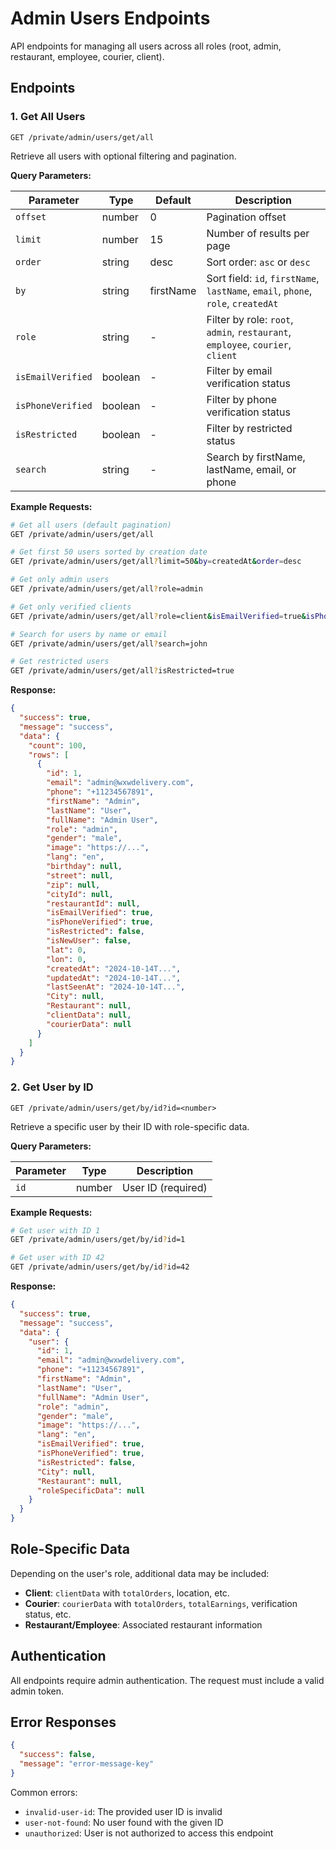 # Admin Users Endpoints

API endpoints for managing all users across all roles (root, admin, restaurant, employee, courier, client).

## Endpoints

### 1. Get All Users

```
GET /private/admin/users/get/all
```

Retrieve all users with optional filtering and pagination.

**Query Parameters:**

| Parameter | Type | Default | Description |
|-----------|------|---------|-------------|
| `offset` | number | 0 | Pagination offset |
| `limit` | number | 15 | Number of results per page |
| `order` | string | desc | Sort order: `asc` or `desc` |
| `by` | string | firstName | Sort field: `id`, `firstName`, `lastName`, `email`, `phone`, `role`, `createdAt` |
| `role` | string | - | Filter by role: `root`, `admin`, `restaurant`, `employee`, `courier`, `client` |
| `isEmailVerified` | boolean | - | Filter by email verification status |
| `isPhoneVerified` | boolean | - | Filter by phone verification status |
| `isRestricted` | boolean | - | Filter by restricted status |
| `search` | string | - | Search by firstName, lastName, email, or phone |

**Example Requests:**

```bash
# Get all users (default pagination)
GET /private/admin/users/get/all

# Get first 50 users sorted by creation date
GET /private/admin/users/get/all?limit=50&by=createdAt&order=desc

# Get only admin users
GET /private/admin/users/get/all?role=admin

# Get only verified clients
GET /private/admin/users/get/all?role=client&isEmailVerified=true&isPhoneVerified=true

# Search for users by name or email
GET /private/admin/users/get/all?search=john

# Get restricted users
GET /private/admin/users/get/all?isRestricted=true
```

**Response:**

```json
{
  "success": true,
  "message": "success",
  "data": {
    "count": 100,
    "rows": [
      {
        "id": 1,
        "email": "admin@wxwdelivery.com",
        "phone": "+11234567891",
        "firstName": "Admin",
        "lastName": "User",
        "fullName": "Admin User",
        "role": "admin",
        "gender": "male",
        "image": "https://...",
        "lang": "en",
        "birthday": null,
        "street": null,
        "zip": null,
        "cityId": null,
        "restaurantId": null,
        "isEmailVerified": true,
        "isPhoneVerified": true,
        "isRestricted": false,
        "isNewUser": false,
        "lat": 0,
        "lon": 0,
        "createdAt": "2024-10-14T...",
        "updatedAt": "2024-10-14T...",
        "lastSeenAt": "2024-10-14T...",
        "City": null,
        "Restaurant": null,
        "clientData": null,
        "courierData": null
      }
    ]
  }
}
```

### 2. Get User by ID

```
GET /private/admin/users/get/by/id?id=<number>
```

Retrieve a specific user by their ID with role-specific data.

**Query Parameters:**

| Parameter | Type | Description |
|-----------|------|-------------|
| `id` | number | User ID (required) |

**Example Requests:**

```bash
# Get user with ID 1
GET /private/admin/users/get/by/id?id=1

# Get user with ID 42
GET /private/admin/users/get/by/id?id=42
```

**Response:**

```json
{
  "success": true,
  "message": "success",
  "data": {
    "user": {
      "id": 1,
      "email": "admin@wxwdelivery.com",
      "phone": "+11234567891",
      "firstName": "Admin",
      "lastName": "User",
      "fullName": "Admin User",
      "role": "admin",
      "gender": "male",
      "image": "https://...",
      "lang": "en",
      "isEmailVerified": true,
      "isPhoneVerified": true,
      "isRestricted": false,
      "City": null,
      "Restaurant": null,
      "roleSpecificData": null
    }
  }
}
```

## Role-Specific Data

Depending on the user's role, additional data may be included:

- **Client**: `clientData` with `totalOrders`, location, etc.
- **Courier**: `courierData` with `totalOrders`, `totalEarnings`, verification status, etc.
- **Restaurant/Employee**: Associated restaurant information

## Authentication

All endpoints require admin authentication. The request must include a valid admin token.

## Error Responses

```json
{
  "success": false,
  "message": "error-message-key"
}
```

Common errors:
- `invalid-user-id`: The provided user ID is invalid
- `user-not-found`: No user found with the given ID
- `unauthorized`: User is not authorized to access this endpoint
